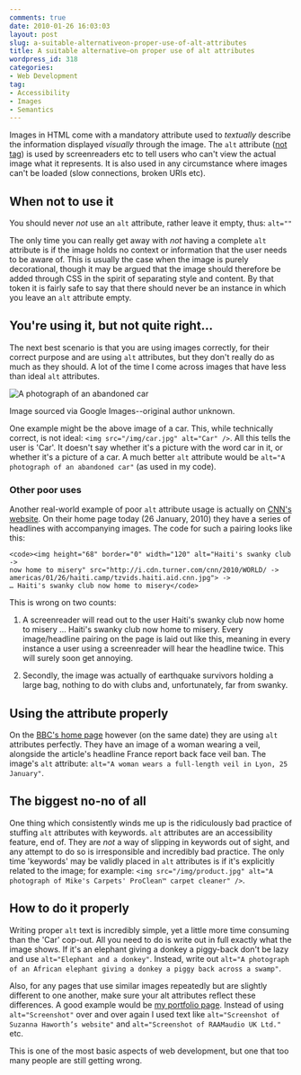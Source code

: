 ```yaml
---
comments: true
date: 2010-01-26 16:03:03
layout: post
slug: a-suitable-alternativeon-proper-use-of-alt-attributes
title: A suitable alternative—on proper use of alt attributes
wordpress_id: 318
categories:
- Web Development
tag:
- Accessibility
- Images
- Semantics
---
```


Images in HTML come with a mandatory attribute used to _textually_ describe the information displayed _visually_ through the image. The `alt` attribute ([not tag](http://csswizardry.com/eta)) is used by screenreaders etc to tell users who can't view the actual image what it represents. It is also used in any circumstance where images can't be loaded (slow connections, broken URIs etc).







## When not to use it




You should never _not_ use an `alt` attribute, rather leave it empty, thus: `alt=""`




The only time you can really get away with _not_ having a complete `alt` attribute is if the image holds no context or information that the user needs to be aware of. This is usually the case when the image is purely decorational, though it may be argued that the image should therefore be added through CSS in the spirit of separating style and content. By that token it is fairly safe to say that there should never be an instance in which you leave an `alt` attribute empty.





## You're using it, but not quite right...




The next best scenario is that you are using images correctly, for their correct purpose and are using `alt` attributes, but they don't really do as much as they should. A lot of the time I come across images that have less than ideal `alt` attributes.




![A photograph of an abandoned car](http://csswizardry.com/wp-content/uploads/2010/01/car.jpg)




Image sourced via Google Images--original author unknown.




One example might be the above image of a car. This, while technically correct, is not ideal: `<img src="/img/car.jpg" alt="Car" />`. All this tells the user is 'Car'. It doesn't say whether it's a picture with the word car in it, or whether it's a picture of a car. A much better `alt` attribute would be `alt="A photograph of an abandoned car"` (as used in my code).




### Other poor uses




Another real-world example of poor `alt` attribute usage is actually on [CNN's website](http://www.cnn.com/). On their home page today (26 January, 2010) they have a series of headlines with accompanying images. The code for such a pairing looks like this:



    
    <code><img height="68" border="0" width="120" alt="Haiti's swanky club ->
    now home to misery" src="http://i.cdn.turner.com/cnn/2010/WORLD/ ->
    americas/01/26/haiti.camp/tzvids.haiti.aid.cnn.jpg"> ->
    … Haiti's swanky club now home to misery</code>




This is wrong on two counts:






  1. A screenreader will read out to the user Haiti's swanky club now home to misery … Haiti's swanky club now home to misery. Every image/headline pairing on the page is laid out like this, meaning in every instance a user using a screenreader will hear the headline twice. This will surely soon get annoying.


  2. Secondly, the image was actually of earthquake survivors holding a large bag, nothing to do with clubs and, unfortunately, far from swanky.




## Using the attribute properly




On the [BBC's home page](http://www.bbc.co.uk/) however (on the same date) they are using `alt` attributes perfectly. They have an image of a woman wearing a veil, alongside the article's headline France report back face veil ban. The image's `alt` attribute: `alt="A woman wears a full-length veil in Lyon, 25 January"`.





## The biggest no-no of all




One thing which consistently winds me up is the ridiculously bad practice of stuffing `alt` attributes with keywords. `alt` attributes are an accessibility feature, end of. They are _not_ a way of slipping in keywords out of sight, and any attempt to do so is irresponsible and incredibly bad practice. The only time 'keywords' may be validly placed in `alt` attributes is if it's explicitly related to the image; for example: `<img src="/img/product.jpg" alt="A photograph of Mike's Carpets' ProClean™ carpet cleaner" />`.





## How to do it properly




Writing proper `alt` text is incredibly simple, yet a little more time consuming than the 'Car' cop-out. All you need to do is write out in full exactly what the image shows. If it's an elephant giving a donkey a piggy-back don't be lazy and use `alt="Elephant and a donkey"`. Instead, write out `alt="A photograph of an African elephant giving a donkey a piggy back across a swamp"`.




Also, for any pages that use similar images repeatedly but are slightly different to one another, make sure your alt attributes reflect these differences. A good example would be [my portfolio page](http://csswizardry.com/portfolio/). Instead of using `alt="Screenshot"` over and over again I used text like `alt="Screenshot of Suzanna Haworth’s website"` and `alt="Screenshot of RAAMaudio UK Ltd."` etc.





This is one of the most basic aspects of web development, but one that too many people are still getting wrong.
